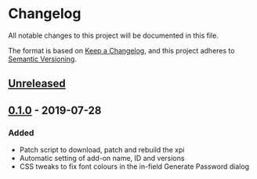 # Changelog

All notable changes to this project will be documented in this file.

The format is based on [Keep a Changelog](https://keepachangelog.com/en/1.0.0/),
and this project adheres to [Semantic Versioning](https://semver.org/spec/v2.0.0.html).


## [Unreleased]


## [0.1.0] - 2019-07-28
### Added
* Patch script to download, patch and rebuild the xpi
* Automatic setting of add-on name, ID and versions
* CSS tweaks to fix font colours in the in-field Generate Password dialog


[Unreleased]: https://github.com/dshoreman/lastpatch/compare/v0.1.0...develop
[0.1.0]: https://github.com/dshoreman/lastpatch/releases/tag/v0.1.0
